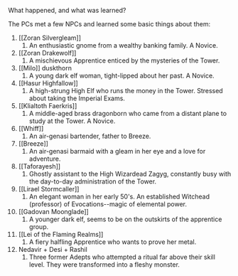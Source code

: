 What happened, and what was learned?

The PCs met a few NPCs and learned some basic things about them:
1. [[Zoran Silvergleam]]
	1. An enthusiastic gnome from a wealthy banking family. A Novice.
2. [[Zoran Drakewolf]]
	1. A mischievous Apprentice enticed by the mysteries of the Tower.
3. [[Milo]] duskthorn 
	1. A young dark elf woman, tight-lipped about her past. A Novice.
4. [[Hasur Highfallow]]
	1. A high-strung High Elf who runs the money in the Tower. Stressed about taking the Imperial Exams.
5. [[Klialtoth Faerkris]]
	1. A middle-aged brass dragonborn who came from a distant plane to study at the Tower. A Novice.
6. [[Whiff]]
	1. An air-genasi bartender, father to Breeze.
7. [[Breeze]]
	1. An air-genasi barmaid with a gleam in her eye and a love for adventure.
8. [[Taforayesh]]
	1. Ghostly assistant to the High Wizardead Zagyg, constantly busy with the day-to-day administration of the Tower.
9. [[Lirael Stormcaller]]
	1. An elegant woman in her early 50's. An established Witchead (professor) of Evocations--magic of elemental power.
10. [[Gadovan Moonglade]]
	1. A younger dark elf, seems to be on the outskirts of the apprentice group.
11. [[Lei of the Flaming Realms]]
	1. A fiery halfling Apprentice who wants to prove her metal.
12. Nedavir + Desi + Rashil
	1. Three former Adepts who attempted a ritual far above their skill level. They were transformed into a fleshy monster.

